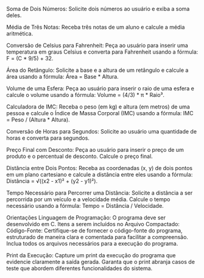 Soma de Dois Números:
Solicite dois números ao usuário e exiba a soma deles.



Média de Três Notas:
Receba três notas de um aluno e calcule a média aritmética.



Conversão de Celsius para Fahrenheit:
Peça ao usuário para inserir uma temperatura em graus Celsius e converta para Fahrenheit usando a fórmula: F = (C * 9/5) + 32.



Área do Retângulo:
Solicite a base e a altura de um retângulo e calcule a área usando a fórmula: Área = Base * Altura.



Volume de uma Esfera:
Peça ao usuário para inserir o raio de uma esfera e calcule o volume usando a fórmula: Volume = (4/3) * π * Raio³.



Calculadora de IMC:
Receba o peso (em kg) e altura (em metros) de uma pessoa e calcule o Índice de Massa Corporal (IMC) usando a fórmula: IMC = Peso / (Altura * Altura).



Conversão de Horas para Segundos:
Solicite ao usuário uma quantidade de horas e converta para segundos.



Preço Final com Desconto:
Peça ao usuário para inserir o preço de um produto e o percentual de desconto. Calcule o preço final.



Distância entre Dois Pontos:
Receba as coordenadas (x, y) de dois pontos em um plano cartesiano e calcule a distância entre eles usando a fórmula: Distância = √((x2 - x1)² + (y2 - y1)²).



Tempo Necessário para Percorrer uma Distância:
Solicite a distância a ser percorrida por um veículo e a velocidade média. Calcule o tempo necessário usando a fórmula: Tempo = Distância / Velocidade.




Orientações
Linguagem de Programação: O programa deve ser desenvolvido em C.
Itens a serem incluídos no Arquivo Compactado:
Código-Fonte: Certifique-se de fornecer o código-fonte do programa, estruturado de maneira clara e comentada para facilitar a compreensão. Inclua todos os arquivos necessários para a execução do programa.


Print da Execução: Capture um print da execução do programa que evidencie claramente a saída gerada. Garanta que o print abranja casos de teste que abordem diferentes funcionalidades do sistema.
